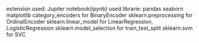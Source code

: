 extension used: Jupiter notebook(ipynb)
used librarie:
pandas
seaborn
matplotlib
category_encoders for BinaryEncoder
sklearn.preprocessing for OrdinalEncoder
sklearn.linear_model for LinearRegression, LogisticRegression
sklearn.model_selection for train_test_split
sklearn.svm for SVC
